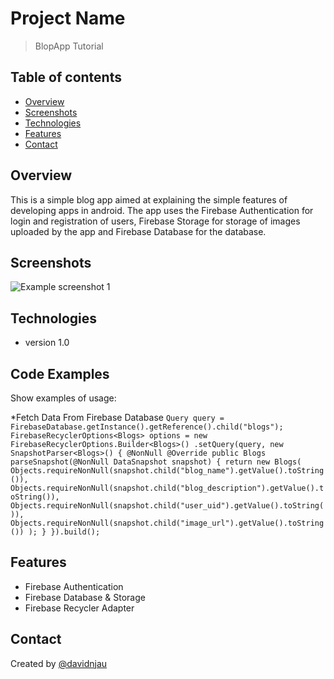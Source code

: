 # Project Name
> BlopApp Tutorial

## Table of contents
* [Overview](#Overview)
* [Screenshots](#screenshots)
* [Technologies](#technologies)
* [Features](#features)
* [Contact](#contact)

## Overview
This is a simple blog app aimed at explaining the simple features of developing apps in android.
The app uses the Firebase Authentication for login and registration of users, Firebase Storage for storage of images uploaded by the app and Firebase Database for the database.

## Screenshots
![Example screenshot 1](https://user-images.githubusercontent.com/32579647/82094536-f2103300-9705-11ea-8700-549de5aa98fa.png)


## Technologies
*  version 1.0

## Code Examples
Show examples of usage:

*Fetch Data From Firebase Database
`Query query = FirebaseDatabase.getInstance().getReference().child("blogs");
        FirebaseRecyclerOptions<Blogs> options = new FirebaseRecyclerOptions.Builder<Blogs>()
                .setQuery(query, new SnapshotParser<Blogs>() {
                    @NonNull
                    @Override
                    public Blogs parseSnapshot(@NonNull DataSnapshot snapshot) {
                        return new Blogs(
                                Objects.requireNonNull(snapshot.child("blog_name").getValue().toString()),
                                Objects.requireNonNull(snapshot.child("blog_description").getValue().toString()),
                                Objects.requireNonNull(snapshot.child("user_uid").getValue().toString()),
                                Objects.requireNonNull(snapshot.child("image_url").getValue().toString())
                        );
                    }
                }).build();`
## Features
* Firebase Authentication
* Firebase Database & Storage
* Firebase Recycler Adapter
## Contact
Created by [@davidnjau](https://davidnjau21.wixsite.com/mysite) 
